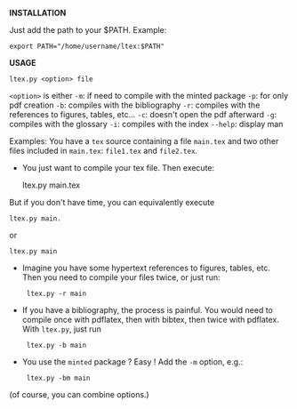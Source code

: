 **INSTALLATION**

Just add the path to your $PATH. Example:

    export PATH="/home/username/ltex:$PATH"

**USAGE**

    ltex.py <option> file

`<option>` is either
`-m`: if need to compile with the minted package
`-p`: for only pdf creation
`-b`: compiles with the bibliography
`-r`: compiles with the references to figures, tables, etc...
`-c`: doesn't open the pdf afterward
`-g`: compiles with the glossary 
`-i`: compiles with the index 
`--help`: display man

Examples:
You have a `tex` source containing a file `main.tex` and two other files included in `main.tex`: `file1.tex` and `file2.tex`.
- You just want to compile your tex file. Then execute:

    ltex.py main.tex

But if you don't have time, you can equivalently execute

    ltex.py main.

or 
    
    ltex.py main

- Imagine you have some hypertext references to figures, tables, etc. Then you need to compile your files twice, or just run:

       ltex.py -r main
    
- If you have a bibliography, the process is painful. You would need to compile once with pdflatex, then with bibtex, then twice with pdflatex. With `ltex.py`, just run

       ltex.py -b main

- You use the `minted` package ? Easy ! Add the `-m` option, e.g.:

       ltex.py -bm main

(of course, you can combine options.)
